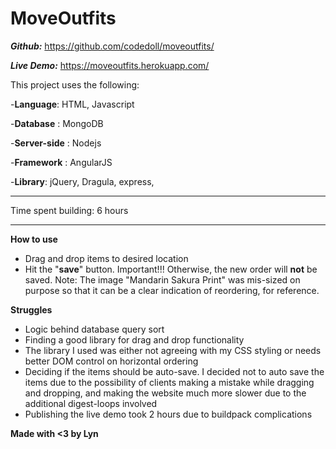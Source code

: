 MoveOutfits
===================

***Github:*** https://github.com/codedoll/moveoutfits/

***Live Demo:*** https://moveoutfits.herokuapp.com/

This project uses the following:
 
 -**Language**: HTML, Javascript

 -**Database** : MongoDB

 -**Server-side** : Nodejs
 
 -**Framework** : AngularJS
 
 -**Library**: jQuery, Dragula, express, 



----------

Time spent building: 6 hours

----------

**How to use**
 - Drag and drop items to desired location
 - Hit the "**save**" button. Important!!! Otherwise, the new order will **not** be saved.
 Note: The image "Mandarin Sakura Print" was mis-sized on purpose so that it can be a clear indication of reordering, for reference.

**Struggles**
 - Logic behind database query sort
 - Finding a good library for drag and drop functionality
 - The library I used was either not agreeing with my CSS styling or needs better DOM control on horizontal ordering
 - Deciding if the items should be auto-save. I decided not to auto save the items due to the possibility of clients making a mistake while dragging and dropping, and making the website much more slower due to the additional digest-loops involved
 - Publishing the live demo took 2 hours due to buildpack complications

 **Made with <3 by Lyn**